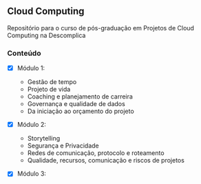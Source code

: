 ## Cloud Computing

Repositório para o curso de pós-graduação em Projetos de Cloud Computing na Descomplica

### Conteúdo 

- [x] Módulo 1:
  - Gestão de tempo
  - Projeto de vida
  - Coaching e planejamento de carreira
  - Governança e qualidade de dados
  - Da iniciação ao orçamento do projeto

- [x] Módulo 2:
  - Storytelling 
  - Segurança e Privacidade 
  - Redes de comunicação, protocolo e roteamento
  - Qualidade, recursos, comunicação e riscos de projetos

- [x] Módulo 3:
  
